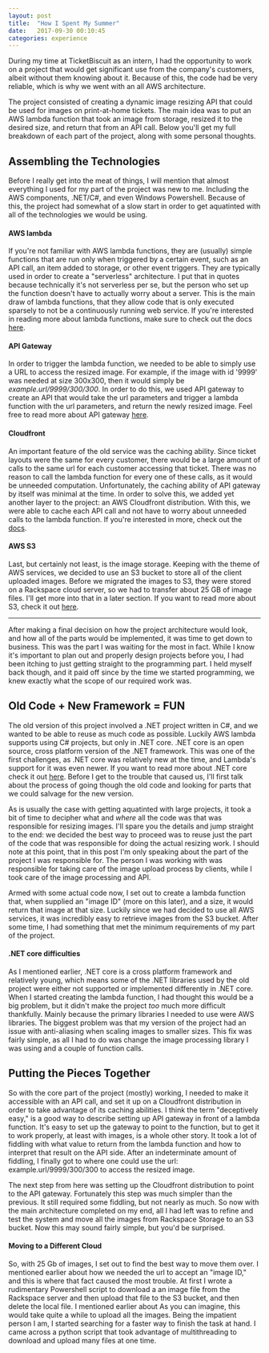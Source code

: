 ```yaml
---
layout: post
title:  "How I Spent My Summer"
date:   2017-09-30 00:10:45
categories: experience
---
```

During my time at TicketBiscuit as an intern, I had the opportunity to work on a project that would get significant use from the company's customers, albeit without them knowing about it. Because of this, the code had be very reliable, which is why we went with an all AWS architecture.

The project consisted of creating a dynamic image resizing API that could be used for images on print-at-home tickets. The main idea was to put an AWS lambda function that took an image from storage, resized it to the desired size, and return that from an API call. Below you'll get my full breakdown of each part of the project, along with some personal thoughts.

## Assembling the Technologies

Before I really get into the meat of things, I will mention that almost everything I used for my part of the project was new to me. Including the AWS components, .NET/C#, and even Windows Powershell. Because of this, the project had somewhat of a slow start in order to get aquatinted with all of the technologies we would be using.

#### AWS lambda
If you're not familiar with AWS lambda functions, they are (usually) simple functions that are run only when triggered by a certain event, such as an API call, an item added to storage, or other event triggers. They are typically used in order to create a "serverless" architecture. I put that in quotes because technically it's not serverless per se, but the person who set up the function doesn't have to actually worry about a server. This is the main draw of lambda functions, that they allow code that is only executed sparsely to not be a continuously running web service. If you're interested in reading more about lambda functions, make sure to check out the docs [here](lambda-docs).

#### API Gateway

In order to trigger the lambda function, we needed to be able to simply use a URL to access the resized image. For example, if the image with id '9999' was needed at size 300x300, then it would simply be *example.url/9999/300/300*. In order to do this, we used API gateway to create an API that would take the url parameters and trigger a lambda function with the url parameters, and return the newly resized image. Feel free to read more about API gateway [here](api-gateway-docs).

#### Cloudfront

An important feature of  the old service was the caching ability. Since ticket layouts were the same for every customer, there would be a large amount of calls to the same url for each customer accessing that ticket. There was no reason to call the lambda function for every one of these calls, as it would be unneeded computation. Unfortunately, the caching ability of API gateway by itself was minimal at the time. In order to solve this, we added yet another layer to the project: an AWS Cloudfront distribution. With this, we were able to cache each API call and not have to worry about unneeded calls to the lambda function. If you're interested in more, check out the [docs](cloudfront-docs).

#### AWS S3

Last, but certainly not least, is the image storage. Keeping with the theme of AWS services, we decided to use an S3 bucket to store all of the client uploaded images. Before we migrated the images to S3, they were stored on a Rackspace cloud server, so we had to transfer about 25 GB of image files. I'll get more into that in a later section. If you want to read more about S3, check it out [here](S3-docs).

--------

After making a final decision on how the project architecture would look, and how all of the parts would be implemented, it was time to get down to business. This was the part I was waiting for the most in fact. While I know it's important to plan out and properly design projects before you, I had been itching to just getting straight to the programming part. I held myself back though, and it paid off since by the time we started programming, we knew exactly what the scope of our required work was.

## Old Code + New Framework = FUN
  The old version of this project involved a .NET project written in C#, and we wanted to be able to reuse as much code as possible. Luckily AWS lambda supports using C# projects, but only in .NET core. .NET core is an open source, cross platform version of the .NET framework. This was one of the first challenges,
  as .NET core was relatively new at the time, and Lambda's support for it was even newer. If you want to read more about .NET core check it out [here](.net-core). Before I get to the trouble that caused us, I'll first talk about the process of going though the old code and looking for parts that we could salvage for the new version.

  As is usually the case with getting aquatinted with large projects, it took a bit of time to decipher what and *where* all the code was that was responsible for resizing images. I'll spare you the details and jump straight to the end: we decided the best way to proceed was to reuse just the part of the code that was responsible for doing the actual resizing work. I should note at this point, that in this post I'm only speaking about the part of the project I was responsible for. The person I was working with was responsible for taking care of the image upload process by clients, while I took care of the image processing and API.

  Armed with some actual code now, I set out to create a lambda function that, when supplied an "image ID" (more on this later), and a size, it would return that image at that size. Luckily since we had decided to use all AWS services, it was incredibly easy to retrieve images from the S3 bucket. After some time, I had something that met the minimum requirements of my part of the project.

  #### .NET core difficulties

As I mentioned earlier, .NET core is a cross platform framework and relatively young, which means some of the .NET libraries used by the old project were either not supported or implemented differently in .NET core. When I started creating the lambda function, I had thought this would be a big problem, but it didn't make the project *too* much more difficult thankfully. Mainly because the primary libraries I needed to use were AWS libraries. The biggest problem was that my version of the project had an issue with anti-aliasing when scaling images to smaller sizes. This fix was fairly simple, as all I had to do was change the image processing library I was using and a couple of function calls.

  ## Putting the Pieces Together

So with the core part of the project (mostly) working, I needed to make it accessible with an API call, and set it up on a Cloudfront distribution in order to take advantage of its caching abilities. I think the term "deceptively easy," is a good way to describe setting up API gateway in front of a lambda function. It's easy to set up the gateway to point to the function, but to get it to work properly, at least with images, is a whole other story. It took a lot of fiddling with what value to return from the lambda function and how to interpret that result on the API side. After an indeterminate amount of fiddling, I finally got to where one could use the url: example.url/9999/300/300 to access the resized image.

The next step from here was setting up the Cloudfront distribution to point to the API gateway. Fortunately this step was much simpler than the previous. It still required some fiddling, but not nearly as much. So now with the main architecture completed on my end, all I had left was to refine and test the system and move all the images from Rackspace Storage to an S3 bucket. Now this may sound fairly simple, but you'd be surprised.

#### Moving to a Different Cloud

So, with 25 Gb of images, I set out to find the best way to move them over. I mentioned earlier about how we needed the url to accept an "image ID," and this is where that fact caused the most trouble. At first I wrote a rudimentary Powershell script to download a an image file from the Rackspace server and then upload that file to the S3 bucket, and then delete the local file. I mentioned earlier about  As you can imagine, this would take quite a while to upload all the images. Being the impatient person I am, I started searching for a faster way to finish the task at hand. I came across a python script that took advantage of multithreading to download and upload many files at one time.




[lambda-docs]: http://docs.aws.amazon.com/lambda/latest/dg/welcome.html
[api-gateway-docs]: http://docs.aws.amazon.com/apigateway/latest/developerguide/welcome.html
[cloudfront-docs]: http://docs.aws.amazon.com/AmazonCloudFront/latest/DeveloperGuide/Introduction.html
[S3-docs]: http://docs.aws.amazon.com/AmazonS3/latest/dev/Welcome.html
[.net-core]: https://docs.microsoft.com/en-us/dotnet/core/
